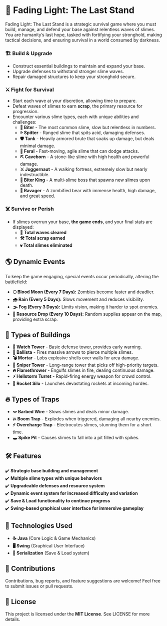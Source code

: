 # 🧟 Fading Light: The Last Stand

Fading Light: The Last Stand is a strategic survival game where you must build, manage, and defend your base against relentless waves of slimes. You are humanity’s last hope, tasked with fortifying your stronghold, making tactical decisions, and ensuring survival in a world consumed by darkness.

### 🏗️ Build & Upgrade
- Construct essential buildings to maintain and expand your base.
- Upgrade defenses to withstand stronger slime waves.
- Repair damaged structures to keep your stronghold secure.

### ⚔️ Fight for Survival
- Start each wave at your discretion, allowing time to prepare.
- Defeat waves of slimes to earn **scrap**, the primary resource for progression.
- Encounter various slime types, each with unique abilities and challenges:
    - **🧟 Biter** - The most common slime, slow but relentless in numbers.
    - **💦 Spitter** - Ranged slime that spits acid, damaging defenses.
    - **🛡️ Tank** - Heavily armored brute that soaks up damage, but deals minimal damage.
    - **🐺 Feral** - Fast-moving, agile slime that can dodge attacks.
    - **⛏️️ Caveborn** - A stone-like slime with high health and powerful damage.
    - **⚔️ Juggernaut** - A walking fortress, extremely slow but nearly indestructible.
    - **👑 Biter King** - A multi-slime boss that spawns new slimes upon death.
    - **🐻 Ravager** -  A zombified bear with immense health, high damage, and great speed.

### ☠️ Survive or Perish
- If slimes overrun your base, **the game ends**, and your final stats are displayed:
    - **🌊 Total waves cleared**
    - **🛠️ Total scrap earned**
    - **💀 Total slimes eliminated**

## 🌎 Dynamic Events
To keep the game engaging, special events occur periodically, altering the battlefield:
- **🌕 Blood Moon (Every 7 Days):** Zombies become faster and deadlier.
- **🌧️ Rain (Every 5 Days):** Slows movement and reduces visibility.
- **🌫️ Fog (Every 3 Days):** Limits vision, making it harder to spot enemies.
- **🎁 Resource Drop (Every 10 Days):** Random supplies appear on the map, providing extra scrap.

## 🏰 Types of Buildings
- **🏹 Watch Tower** - Basic defense tower, provides early warning.
- **🎯 Ballista** - Fires massive arrows to pierce multiple slimes.
- **💣 Mortar** - Lobs explosive shells over walls for area damage.
- **🔭 Sniper Tower** - Long-range tower that picks off high-priority targets.
- **🔥 Flamethrower** - Engulfs slimes in fire, dealing continuous damage.
- **⚡ Hellstorm Turret** - Rapid-firing energy weapon for crowd control.
- **🚀 Rocket Silo** - Launches devastating rockets at incoming hordes.

## 🔥 Types of Traps
- **🪢 Barbed Wire** - Slows slimes and deals minor damage.
- **💥 Boom Trap** - Explodes when triggered, damaging all nearby enemies.
- **⚡ Overcharge Trap** - Electrocutes slimes, stunning them for a short time.
- **🕳️ Spike Pit** - Causes slimes to fall into a pit filled with spikes.

## 🛠️ Features
✔️ **Strategic base building and management**  
✔️ **Multiple slime types with unique behaviors**  
✔️ **Upgradeable defenses and resource system**  
✔️ **Dynamic event system for increased difficulty and variation**  
✔️ **Save & Load functionality to continue progress**  
✔️ **Swing-based graphical user interface for immersive gameplay**

## 🔧 Technologies Used
- **☕ Java** (Core Logic & Game Mechanics)
- **🖥️ Swing** (Graphical User Interface)
- **💾 Serialization** (Save & Load system)

## 🤝 Contributions
Contributions, bug reports, and feature suggestions are welcome! Feel free to submit issues or pull requests.

## 📜 License
This project is licensed under the **MIT License**. See LICENSE for more details.
